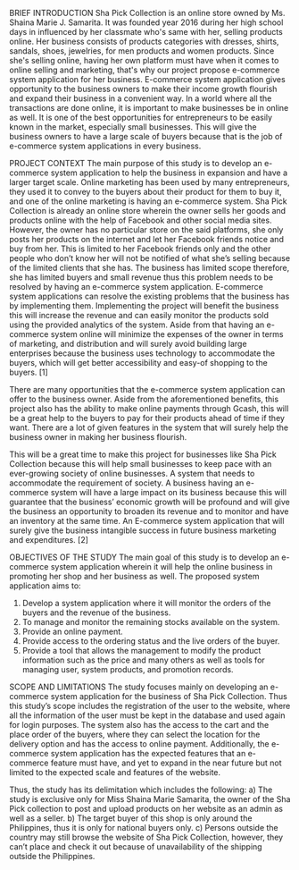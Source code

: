 BRIEF INTRODUCTION
Sha Pick Collection is an online store owned by Ms. Shaina Marie J. Samarita. It was founded year 2016 during her high school days in influenced by her classmate who's same with her, selling products online. Her business consists of products categories with dresses, shirts, sandals, shoes, jewelries, for men products and women products. Since she's selling online, having her own platform must have when it comes to online selling and marketing, that's why our project propose e-commerce system application for her business. E-commerce system application gives opportunity to the business owners to make their income growth flourish and expand their business in a convenient way. In a world where all the transactions are done online, it is important to make businesses be in online as well. It is one of the best opportunities for entrepreneurs to be easily known in the market, especially small businesses. This will give the business owners to have a large scale of buyers because that is the job of e-commerce system applications in every business.

PROJECT CONTEXT
The main purpose of this study is to develop an e-commerce system application to help the business in expansion and have a larger target scale. Online marketing has been used by many entrepreneurs, they used it to convey to the buyers about their product for them to buy it, and one of the online marketing is having an e-commerce system. Sha Pick Collection is already an online store wherein the owner sells her goods and products online with the help of Facebook and other social media sites. However, the owner has no particular store on the said platforms, she only posts her products on the internet and let her Facebook friends notice and buy from her. This is limited to her Facebook friends only and the other people who don’t know her will not be notified of what she’s selling because of the limited clients that she has. The business has limited scope therefore, she has limited buyers and small revenue thus this problem needs to be resolved by having an e-commerce system application. E-commerce system applications can resolve the existing problems that the business has by implementing them. Implementing the project will benefit the business this will increase the revenue and can easily monitor the products sold using the provided analytics of the system. Aside from that having an e-commerce system online will minimize the expenses of the owner in terms of marketing, and distribution and will surely avoid building large enterprises because the business uses technology to accommodate the buyers, which will get better accessibility and easy-of shopping to the buyers. [1]

There are many opportunities that the e-commerce system application can offer to the business owner. Aside from the aforementioned benefits, this project also has the ability to make online payments through Gcash, this will be a great help to the buyers to pay for their products ahead of time if they want. There are a lot of given features in the system that will surely help the business owner in making her business flourish. 

This will be a great time to make this project for businesses like Sha Pick Collection because this will help small businesses to keep pace with an ever-growing society of online businesses. A system that needs to accommodate the requirement of society. A business having an e-commerce system will have a large impact on its business because this will guarantee that the business’ economic growth will be profound and will give the business an opportunity to broaden its revenue and to monitor and have an inventory at the same time. An E-commerce system application that will surely give the business intangible success in future business marketing and expenditures. [2]

OBJECTIVES OF THE STUDY
The main goal of this study is to develop an e-commerce system application wherein it will help the online business in promoting her shop and her business as well.
The proposed system application aims to:
1.	Develop a system application where it will monitor the orders of the buyers and the revenue of the business.
2.	To manage and monitor the remaining stocks available on the system.
3.	Provide an online payment.
4.	Provide access to the ordering status and the live orders of the buyer.
5.	Provide a tool that allows the management to modify the product information such as the price and many others as well as tools for managing user, system products, and promotion records.

SCOPE AND LIMITATIONS
The study focuses mainly on developing an e-commerce system application for the business of Sha Pick Collection. Thus this study’s scope includes the registration of the user to the website, where all the information of the user must be kept in the database and used again for login purposes. The system also has the access to the cart and the place order of the buyers, where they can select the location for the delivery option and has the access to online payment. Additionally, the e-commerce system application has the expected features that an e-commerce feature must have, and yet to expand in the near future but not limited to the expected scale and features of the website.

Thus, the study has its delimitation which includes the following:
a)	The study is exclusive only for Miss Shaina Marie Samarita, the owner of the Sha Pick collection to post and upload products on her website as an admin as well as a seller.
b)	The target buyer of this shop is only around the Philippines, thus it is only for national buyers only.
c)	Persons outside the country may still browse the website of Sha Pick Collection, however, they can’t place and check it out because of unavailability of the shipping outside the Philippines.


